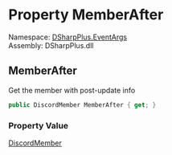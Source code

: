 # Property MemberAfter

Namespace: [DSharpPlus.EventArgs](DSharpPlus.EventArgs.md)  
Assembly: DSharpPlus.dll

## <a id="DSharpPlus_EventArgs_GuildMemberUpdateEventArgs_MemberAfter"></a>MemberAfter

Get the member with post-update info

```csharp
public DiscordMember MemberAfter { get; }
```

### Property Value

[DiscordMember](DSharpPlus.Entities.DiscordMember.md)

